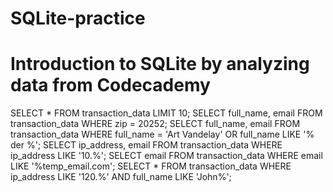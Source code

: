 # SQLite-practice
# Introduction to SQLite by analyzing data from Codecademy
SELECT * FROM transaction_data LIMIT 10;
SELECT full_name, email FROM transaction_data WHERE zip = 20252;
SELECT full_name, email FROM transaction_data WHERE full_name = 'Art Vandelay' OR full_name LIKE '% der %';
SELECT ip_address, email FROM transaction_data WHERE ip_address LIKE '10.%';
SELECT email FROM transaction_data WHERE email LIKE '%temp_email.com';
SELECT * FROM transaction_data WHERE ip_address LIKE '120.%' AND full_name LIKE 'John%';
